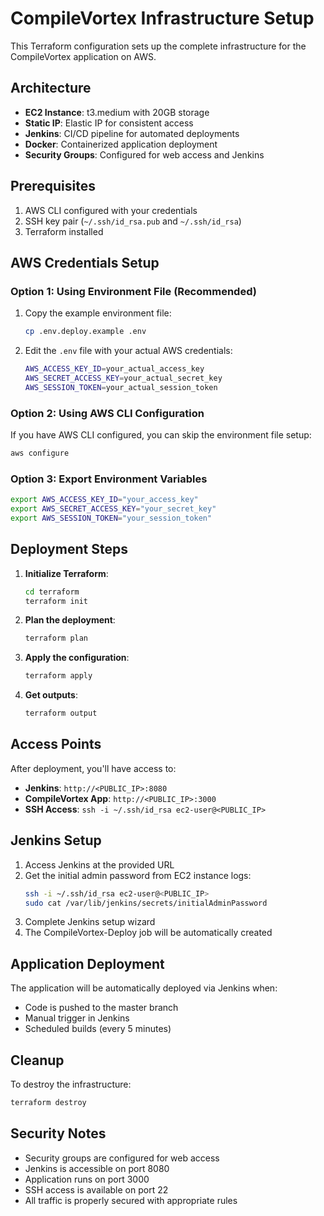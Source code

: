 # CompileVortex Infrastructure Setup

This Terraform configuration sets up the complete infrastructure for the CompileVortex application on AWS.

## Architecture

- **EC2 Instance**: t3.medium with 20GB storage
- **Static IP**: Elastic IP for consistent access
- **Jenkins**: CI/CD pipeline for automated deployments
- **Docker**: Containerized application deployment
- **Security Groups**: Configured for web access and Jenkins

## Prerequisites

1. AWS CLI configured with your credentials
2. SSH key pair (`~/.ssh/id_rsa.pub` and `~/.ssh/id_rsa`)
3. Terraform installed

## AWS Credentials Setup

### Option 1: Using Environment File (Recommended)

1. Copy the example environment file:
   ```bash
   cp .env.deploy.example .env
   ```

2. Edit the `.env` file with your actual AWS credentials:
   ```bash
   AWS_ACCESS_KEY_ID=your_actual_access_key
   AWS_SECRET_ACCESS_KEY=your_actual_secret_key
   AWS_SESSION_TOKEN=your_actual_session_token
   ```

### Option 2: Using AWS CLI Configuration

If you have AWS CLI configured, you can skip the environment file setup:
```bash
aws configure
```

### Option 3: Export Environment Variables

```bash
export AWS_ACCESS_KEY_ID="your_access_key"
export AWS_SECRET_ACCESS_KEY="your_secret_key"
export AWS_SESSION_TOKEN="your_session_token"
```

## Deployment Steps

1. **Initialize Terraform**:
   ```bash
   cd terraform
   terraform init
   ```

2. **Plan the deployment**:
   ```bash
   terraform plan
   ```

3. **Apply the configuration**:
   ```bash
   terraform apply
   ```

4. **Get outputs**:
   ```bash
   terraform output
   ```

## Access Points

After deployment, you'll have access to:

- **Jenkins**: `http://<PUBLIC_IP>:8080`
- **CompileVortex App**: `http://<PUBLIC_IP>:3000`
- **SSH Access**: `ssh -i ~/.ssh/id_rsa ec2-user@<PUBLIC_IP>`

## Jenkins Setup

1. Access Jenkins at the provided URL
2. Get the initial admin password from EC2 instance logs:
   ```bash
   ssh -i ~/.ssh/id_rsa ec2-user@<PUBLIC_IP>
   sudo cat /var/lib/jenkins/secrets/initialAdminPassword
   ```
3. Complete Jenkins setup wizard
4. The CompileVortex-Deploy job will be automatically created

## Application Deployment

The application will be automatically deployed via Jenkins when:
- Code is pushed to the master branch
- Manual trigger in Jenkins
- Scheduled builds (every 5 minutes)

## Cleanup

To destroy the infrastructure:
```bash
terraform destroy
```

## Security Notes

- Security groups are configured for web access
- Jenkins is accessible on port 8080
- Application runs on port 3000
- SSH access is available on port 22
- All traffic is properly secured with appropriate rules

